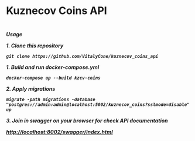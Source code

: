 <h1>Kuznecov Coins API<h1>
<h5>
</p>Usage</p>
<p>1. Clone this repository</p>
<code>git clone https://github.com/VitalyCone/kuznecov_coins_api</code>
<p></p>
<p>1. Build and run <i>docker-compose.yml</i></p>
<code>docker-compose up --build kzcv-coins</code>
<p></p>
<p>2. Apply migrations</p>
<code>migrate -path migrations -database "postgres://admin:admin@localhost:5002/kuznecov_coins?sslmode=disable" up</code>
<p></p>
<p>3. Join in swagger on your browser for check API documentation</p>
<a href="http://localhost:8002/swagger/index.html">http://localhost:8002/swagger/index.html</a>
</h5>
